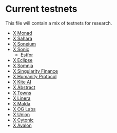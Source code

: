 # Current testnets

This file will contain a mix of testnets for research.

- [X Monad](https://x.com/monad_xyz)
- [X Sahara](https://x.com/SaharaLabsAI)
- [X Soneium](https://x.com/soneium)
- [X Sonic](https://x.com/SonicLabs)
    - [Estfor](https://estfor.com/)
- [X Eclipse](https://x.com/EclipseFND)
- [X Somnia](https://quest.somnia.network/)
- [X Singularity Finance](https://singularityfinance.ai/)
- [X Humanity Protocol](https://testnet.humanity.org/)
- [X Kite AI]()
- [X Abstract]()
- [X Towns]()
- [X Linera]()
- [X Malda]()
- [X OG Labs]()
- [X Union]()
- [X Cytonic]()
- [X Avalon]()
